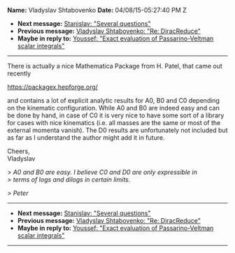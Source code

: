 **Name:** Vladyslav Shtabovenko
**Date:** 04/08/15-05:27:40 PM Z

  - **Next message:** [Stanislav: "Several questions"](0874.html)
  - **Previous message:** [Vladyslav Shtabovenko: "Re:
    DiracReduce"](0872.html)
  - **Maybe in reply to:** [Youssef: "Exact evaluation of
    Passarino-Veltman scalar integrals"](0695.html)

-----

There is actually a nice Mathematica Package from H. Patel, that came
out recently  

https://packagex.hepforge.org/  

and contains a lot of explicit analytic results for A0, B0 and C0
depending on the kinematic configuration. While A0 and B0 are indeed
easy and can be done by hand, in case of C0 it is very nice to have some
sort of a library for cases with nice kinematics (i.e. all masses are
the same or most of the external momenta vanish). The D0 results are
unfortunately not included but as far as I understand the author might
add it in future.  

Cheers,  
Vladyslav  

*\> A0 and B0 are easy. I believe C0 and D0 are only expressible in*  
*\> terms of logs and dilogs in certain limits.*  

*\> Peter*  

-----

  - **Next message:** [Stanislav: "Several questions"](0874.html)
  - **Previous message:** [Vladyslav Shtabovenko: "Re:
    DiracReduce"](0872.html)
  - **Maybe in reply to:** [Youssef: "Exact evaluation of
    Passarino-Veltman scalar integrals"](0695.html)

-----


